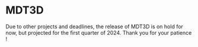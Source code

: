 # MDT3D

Due to other projects and deadlines, the release of MDT3D is on hold for now, but projected for the first quarter of 2024.
Thank you for your patience ! 
